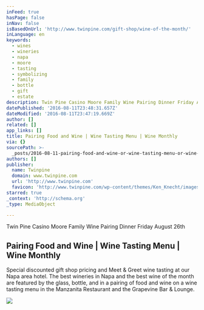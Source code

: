 ```yaml
---
inFeed: true
hasPage: false
inNav: false
isBasedOnUrl: 'http://www.twinpine.com/gift-shop/wine-of-the-month/'
inLanguage: en
keywords:
  - wines
  - wineries
  - napa
  - moore
  - tasting
  - symbolizing
  - family
  - bottle
  - gift
  - estate
description: Twin Pine Casino Moore Family Wine Pairing Dinner Friday August 26th
datePublished: '2016-08-11T23:48:31.657Z'
dateModified: '2016-08-11T23:47:19.669Z'
author: []
related: []
app_links: []
title: Pairing Food and Wine | Wine Tasting Menu | Wine Monthly
via: {}
sourcePath: >-
  _posts/2016-08-11-pairing-food-and-wine-or-wine-tasting-menu-or-wine-monthly.md
authors: []
publisher:
  name: Twinpine
  domain: www.twinpine.com
  url: 'http://www.twinpine.com'
  favicon: 'http://www.twinpine.com/wp-content/themes/Ken_Knecht/images/favicon.ico'
starred: true
_context: 'http://schema.org'
_type: MediaObject

---
```

Twin Pine Casino Moore Family Wine Pairing Dinner Friday August 26th

<article style=""><h1>Pairing Food and Wine | Wine Tasting Menu | Wine Monthly</h1><p>Special discounted gift shop pricing and Meet &amp; Greet wine tasting at our Napa area hotel. The best wineries in Napa and the best wine of the month are featured by the glass, bottle, and in a pairing of food and wine on a wine tasting menu in the Manzanita Restaurant and the Grapevine Bar &amp; Lounge.</p><img src="http://www.twinpine.com/wp-content/themes/Ken_Knecht/images/bgimg.jpg" /></article>